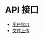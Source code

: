 # API 接口

- [用户接口](https://github.com/ddhujiang/vvschool/tree/master/doc/用户接口.md)
- [文件上传](https://github.com/ddhujiang/vvschool/tree/master/doc/文件上传.md)

